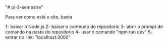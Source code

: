 "# pi-2-semestre" 

Para ver como está o site, basta

1- baixar o Node.js
2- baixar o conteudo do repositorio
3- abrir o prompt de comando na pasta do repositorio
4- usar o comando "npm run dev"
5- entrar no link: "localhost:3000"
